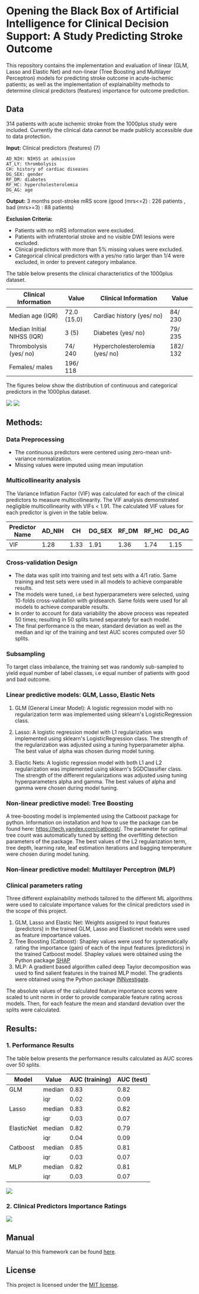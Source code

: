 # Opening the Black Box of Artificial Intelligence for Clinical Decision Support: A Study Predicting Stroke Outcome 

This repository contains the implementation and evaluation of linear (GLM, Lasso and Elastic Net) and non-linear (Tree Boosting and Multilayer Perceptron) models for predicting stroke outcome in acute-ischemic patients; as well as the implementation of explainability methods to determine clinical predictors (features) importance for outcome prediction. 

## Data
314 patients with acute ischemic stroke from the 1000plus study were included. Currently the clinical data cannot be made publicly accessible due to data protection.

__Input:__ Clinical predictors (features) (7)

    AD_NIH: NIHSS at admission
    AT_LY: thrombolysis
    CH: history of cardiac diseases
    DG_SEX: gender
    RF_DM: diabetes
    RF_HC: hypercholesterolemia
    DG_AG: age

__Output:__ 3 months post-stroke mRS score (good (mrs<=2) : 226 patients , bad (mrs>=3) : 88 patients)

__Exclusion Criteria:__

* Patients with no mRS information were excluded.
* Patients with infratentorial stroke and no visible DWI lesions were excluded.
* Clinical predictors with more than 5% missing values were excluded.
* Categorical clinical predictors with a yes/no ratio larger than 1/4 were excluded, in order to prevent category imbalance.
                                 

The table below presents the clinical characteristics of the 1000plus dataset.

| Clinical Information             | Value       | Clinical Information           | Value    | 
|----------------------------------|-------------|--------------------------------|----------|
| Median age (IQR)                 | 72.0 (15.0) | Cardiac history (yes/ no)      | 84/ 230  | 
| Median Initial NIHSS (IQR)       | 3 (5)       | Diabetes (yes/ no)             | 79/ 235  | 
| Thrombolysis (yes/ no)           | 74/ 240     | Hypercholesterolemia (yes/ no) | 182/ 132 |  
| Females/ males                   | 196/ 118    | 								                |          |

The figures below show the distribution of continuous and categorical predictors in the 1000plus dataset.

![](images/1kplus_hist_of_numerical_data.png)
![](images/1kplus_hist_of_categorical_data.png)


## Methods:

### Data Preprocessing
* The continuous predictors were centered using zero-mean unit-variance normalization.
* Missing values were imputed using mean imputation


### Multicollinearity analysis
The Variance Inflation Factor (VIF) was calculated for each of the clinical predictors to measure multicollinearity. The VIF analysis demonstrated negligible multicollinearity with VIFs < 1.91. The calculated VIF values for each predictor is given in the table below.


|  Predictor Name | AD_NIH  | CH   | DG_SEX | RF_DM | RF_HC | DG_AG | AT_LY | 
|-----------------|---------|------|--------|-------|-------|-------|-------|
|  VIF            | 1.28    | 1.33 | 1.91   | 1.36  | 1.74  | 1.15  | 1.50  |


### Cross-validation Design
* The data was split into training and test sets with a 4/1 ratio. Same training and test sets were used in all models to achieve comparable results. 
* The models were tuned, i.e best hyperparameters were selected, using 10-folds cross-validation with gridsearch. Same folds were used for all models to achieve comparable results.
* In order to account for data variability the above process was repeated 50 times; resulting in 50 splits tuned separately for each model.
* The final performance is the mean, standard deviation as well as the median and iqr of the training and test AUC scores computed over 50 splits.


### Subsampling
To target class imbalance, the training set was randomly sub-sampled to yield equal number of label classes, i.e equal number of patients with good and bad outcome.


### Linear predictive models: GLM, Lasso, Elastic Nets
1. GLM (General Linear Model): A logistic regression model with no regularization term was implemented using sklearn's LogisticRegression class. 
            
2. Lasso: A logistic regression model with L1 regularization was implemented using sklearn's LogisticRegression class. The strength of the regularization was adjusted using a tuning hyperparameter alpha. The best value of alpha was chosen during model tuning. 

3. Elactic Nets:  A logistic regression model with both L1 and L2 regularization was implemented using sklearn's SGDClassifier class. The strength of the different regularizations was adjusted using tuning hyperparameters alpha and gamma. The best values of alpha and gamma were chosen during model tuning.


### Non-linear predictive model: Tree Boosting
A tree-boosting model is implemented using the Catboost package for python. Information on installation and how to use the package can be found here: https://tech.yandex.com/catboost/. The parameter for optimal tree count was automatically tuned by setting the overfitting detection parameters of the package. The best values of the L2 regularization term, tree depth, learning rate, leaf estimation iterations and bagging temperature were chosen during model tuning.


### Non-linear predictive model: Multilayer Perceptron (MLP)



### Clinical parameters rating
Three different explainability methods tailored to the different ML algorithms were used to calculate importance values for the clinical predictors used in the scope of this project. 

1. GLM, Lasso and Elastic Net: Weights assigned to input features (predictors) in the trained GLM, Lasso and Elasticnet models were used as feature impoartance values.
2. Tree Boosting (Catboost): Shapley values were used for systematically rating the importance (gain) of each of the input features (predictors) in the trained Catboost model. Shapley values were obtained using the Python package [SHAP](https://github.com/slundberg/shap)
3. MLP: A gradient based algorithm called deep Taylor decomposition was used to find salient features in the trained MLP model. The gradients were obtained using the Python package [INNvestigate](https://github.com/albermax/innvestigate).

The absolute values of the calculated feature importance scores were scaled to unit norm in order to provide comparable feature rating across models. Then, for each feature the mean and standard deviation over the splits were calculated.

## Results:

### 1. Performance Results

The table below presents the performance results calculated as AUC scores over 50 splits.

| Model      | Value  | AUC (training) | AUC (test) | 
|------------|--------|----------------|------------|
| GLM        | median | 0.83           | 0.82       |
|            | iqr    | 0.02           | 0.09       |
| Lasso      | median | 0.83           | 0.82       | 
|            | iqr    | 0.03           | 0.07       | 
| ElasticNet | median | 0.82           | 0.79       | 
|            | iqr    | 0.04           | 0.09       | 
| Catboost   | median | 0.85           | 0.81       | 
|            | iqr    | 0.03           | 0.07       | 
| MLP        | median | 0.82           | 0.81       | 
|            | iqr    | 0.03           | 0.07       | 

![](images/all_performance_scores_random_subsampling.png)

### 2. Clinical Predictors Importance Ratings

![](images/clinical_predictor_ratings_all_models_random_subsampling.png)

## Manual
Manual to this framework can be found [here](manual.md).

## License
This project is licensed under the [MIT license](LICENSE).



